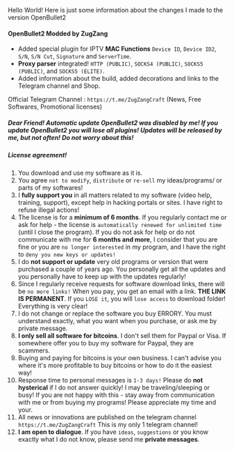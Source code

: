 Hello World! Here is just some information about the changes I made to the version OpenBullet2

 #### OpenBullet2 Modded by ZugZang
- Added special plugin for IPTV **MAC Functions** `Device ID`, `Device ID2`, `S/N`, `S/N Cut`, `Signature` and `ServerTime`.
- **Proxy parser** integrated! `HTTP (PUBLIC)`, `SOCKS4 (PUBLIC)`, `SOCKS5 (PUBLIC)`, and `SOCKS5 (ELITE)`.
- Added information about the build, added decorations and links to the Telegram channel and Shop. 

Official Telegram Channel : `https://t.me/ZugZangCraft` (News, Free Softwares, Promotional licenses)

 ##### Dear Friend! Automatic update OpenBullet2 was disabled by me! If you update OpenBullet2 you will lose all plugins! Updates will be released by me, but not often! Do not worry about this!
 
 ##### License agreement!

1. You download and use my software as it is.
2. You agree `not to modify`, `distribute` or `re-sell` my ideas/programs/ or parts of my softwares!
3. I **fully support you** in all matters related to my software (video help, training, support), except help in hacking portals or sites. I have right to refuse illegal actions!
4. The license is for a **minimum of 6 months**. If you regularly contact me or ask for help - the license is `automatically renewed for unlimited time` (until I close the program). If you do not ask for help or do not communicate with me for **6 months and more**, I consider that you are fine or you are `no longer interested` in my program, and I have the right to `deny you new keys or updates!`
5. I do **not support or update** very old programs or version that were purchased a couple of years ago. You personally get all the updates and you personally have to keep up with the updates regularly!
6. Since I regularly receive requests for software download links, there will be `no more links!` When you pay, you get an email with a link. **THE LINK IS PERMANENT**. If you `LOSE it`, you will `lose access` to download folder! Everything is very clear!
7. I do not change or replace the software you buy ERRORY. You must understand exactly, what you want when you purchase, or ask me by private message.
8. **I only sell all software for bitcoins**. I don't sell them for Paypal or Visa. If somewhere offer you to buy my software for Paypal, they are scammers.
9. Buying and paying for bitcoins is your own business. I can't advise you where it's more profitable to buy bitcoins or how to do it the easiest way!
10. Response time to personal messages is `1-3 days!` Please do **not hysterical** if I do not answer quickly! I may be traveling/sleeping or busy! If you are not happy with this - stay away from communication with me or from buying my programs! Please appreciate my time and your.
11. All news or innovations are published on the telegram channel `https://t.me/ZugZangCraft` This is my only 1 telegram channel!
12. **I am open to dialogue**. If you have `ideas`, `suggestions` or you know exactly what I do not know, please send me **private messages**.

